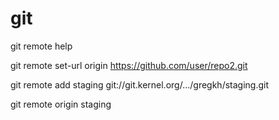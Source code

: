 # git

git remote help

git remote set-url origin https://github.com/user/repo2.git

git remote add staging git://git.kernel.org/.../gregkh/staging.git

git remote
origin
staging
